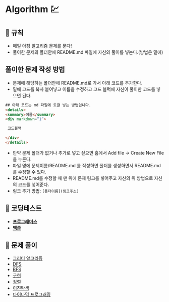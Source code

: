 # Algorithm 💹

## 🎲  규칙

- 매일 아침 알고리즘 문제를 푼다!
- 풀이한 문제의 폴더안에 README.md 파일에 자신의 풀이를 넣는다.(방법은 밑에)

## 풀이한 문제 작성 방법

- 문제에 해당하는 폴더안에 README.md로 가서 아래 코드를 추가한다.
- 밑에 코드를 복사 붙여넣고 이름을 수정하고 코드 블럭에 자신이 풀이한 코드를 넣으면 된다.
```html
## 아래 코드는 md 파일에 토글 넣는 방법입니다.
<details>
<summary>이름</summary>
<div markdown=“1”>

 코드블럭 
  
</div>
</details>
```

- 만약 문제 폴더가 없거나 추가로 넣고 싶으면 홈에서 Add file -> Create New File 을 누른다.
- 파일 명에 문제이름/README.md 를 작성하면 폴더를 생성하면서 README.md를 수정할 수 있다.
- README.md를 수정할 때 맨 위에 문제 링크를 넣어주고 자신의 위 방법으로 자신의 코드를 넣어준다.
- 링크 추가 방법: `[폴더이름](링크주소)`

## 🔗 코딩테스트
- **[프로그래머스](https://programmers.co.kr/learn/challenges)**
- **[백준](https://www.acmicpc.net/)**

## 💬 문제 풀이
- [그리디 알고리즘](https://github.com/knotted-developers/Algorithm/tree/main/%EA%B7%B8%EB%A6%AC%EB%94%94%20%EC%95%8C%EA%B3%A0%EB%A6%AC%EC%A6%98)
- [DFS](https://github.com/knotted-developers/Algorithm/tree/main/DFS)
- [BFS](https://github.com/tonic523/Algorithm/tree/main/BFS)
- [구현](https://github.com/tonic523/Algorithm/tree/main/%EA%B5%AC%ED%98%84)
- [정렬](https://github.com/tonic523/Algorithm/tree/main/%EC%A0%95%EB%A0%AC)
- [이진탐색](https://github.com/tonic523/Algorithm/tree/main/%EC%9D%B4%EC%A7%84%ED%83%90%EC%83%89)
- [다이나믹 프로그래밍](https://github.com/tonic523/Algorithm/tree/main/%EB%8B%A4%EC%9D%B4%EB%82%98%EB%AF%B9%20%ED%94%84%EB%A1%9C%EA%B7%B8%EB%9E%98%EB%B0%8D)
